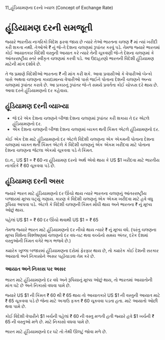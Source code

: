 11_હૂંડિયામણના દરનો ખ્યાલ
(Concept of Exchange Rate)

# હૂંડિયામણ દરની સમજૂતી

જ્યારે ભારતીય નાગરિકો વિદેશ ફરવા જાય છે ત્યારે તેઓ ભારતના ચલણ ₹ માં ત્યાં ખરીદી કરી શકતા નથી. તેઓએ ₹ નું જે-તે દેશના ચલણમાં રૂપાંતર કરવું પડે. તેમજ જ્યારે ભારતમાં કોઈ આયાતકાર વિદેશી વસ્તુની આયાત કરે ત્યારે તેની ચૂકવણી જે-તે દેશના ચલણમાં કે આંતરરાષ્ટ્રીય સ્તરે સ્વીકૃત ચલણમાં કરવી પડે. આ ઉદાહરણો ભારતની વિદેશી હૂંડિયામણ માટેની માંગ દર્શાવે છે.

તે જ પ્રમાણે વિદેશીઓ ભારતના ₹ ની માંગ કરી શકે. આવા પ્રવાસીઓ કે વેપારીઓ બેન્કો પાસે અથવા ચલણના કાયદામાન્ય વેપારીઓ પાસે જઈને પોતાના દેશની ચલણને અન્ય ચલણમાં રૂપાંતર કરાવે છે. આ પ્રકારનું રૂપાંતર જે-તે સમયે પ્રવર્તતા કોઈ ચોક્કસ દરે થાય છે. આવા દરને હૂંડિયામણનો દર કહેવાય.

## હૂંડિયામણ દરની વ્યાખ્યા

- જે દરે એક દેશના ચલણને બીજા દેશના ચલણમાં રૂપાંતર કરી શકાય તે દર એટલે હૂંડિયામણનો દર.
- એક દેશના ચલણની બીજા દેશના ચલણમાં વ્યક્ત થતી કિંમત એટલે હૂંડિયામણનો દર.

કોઈ એક દેશ માટે હૂંડિયામણનો દર એટલે વિદેશી ચલણના એક એકમની પોતાના દેશના ચલણમાં વ્યક્ત થતી કિંમત એટલે કે વિદેશી ચલણનું એક એકમ ખરીદવા માટે પોતાના દેશના ચલણના જેટલા એકમો ચૂકવવા પડે તે કિંમત.

દા.ત., US $1 = ₹ 60 ના હૂંડિયામણ દરનો અર્થ એવો થાય કે US $1 ખરીદવા માટે ભારતીય નાગરિકે ₹ 60 ચૂકવવા પડે છે.

## હૂંડિયામણ દરની અસર

જ્યારે ભારત માટે હૂંડિયામણનો દર ઊંચો થાય ત્યારે ભારતના ચલણનું આંતરરાષ્ટ્રીય બજારમાં મૂલ્ય ઘટ્યું ગણાય. કારણ કે વિદેશી ચલણનું એક એકમ ખરીદવા માટે હવે વધુ રૂપિયા આપવા પડે. એટલે કે વિદેશી ચલણની કિંમત મોંઘી થાય અને ભારતના ₹ નું મૂલ્ય ઓછું થાય.

પહેલાં US $1 = ₹ 60 દર ઊંચો થવાથી US $1 = ₹ 65

તેમજ જ્યારે ભારત માટે હૂંડિયામણનો દર નીચો થાય ત્યારે ₹ નું મૂલ્ય વધે. (પરંતુ ચલણના મૂલ્ય વિશેના વિશ્લેષણમાં ચલણનો દર વધ-ઘટ થવા વચ્ચેનો સમય અંતર, દરેક દેશમાં વસ્તુઓની કિંમત વગેરે ભાગ ભજવે છે.)

ક્યારેક ખુલ્લા બજારમાં હૂંડિયામણના દરોમાં ફેરફાર થાય છે, તો ક્યારેક કોઈ દેશની સરકાર આયાતો અને નિકાસોને અસર પહોંચાડવા તેમ કરે છે.

### આયાત અને નિકાસ પર અસર

ભારત માટે હૂંડિયામણનો દર વધે અને રૂપિયાનું મૂલ્ય ઓછું થાય, તો ભારતમાં આયાતોની માંગ ઘટે છે અને નિકાસો વધવા પામે છે.

જ્યારે US $1 ની કિંમત ₹ 60 થી ₹ 65 થાય તો આયાતકારે US $1 ની વસ્તુની આયાત માટે ₹ 65 ચૂકવવા પડે છે જેના માટે અગાઉ ફક્ત ₹ 60 ચૂકવવા પડતા હતા. માટે આયાતો ઓછી થવા પામે છે.

કોઈ વિદેશી વેપારીને $1 ખર્ચની પહેલાં ₹ 60 ની વસ્તુ મળતી હતી જ્યારે હવે $1 ખર્ચની ₹ 65 ની વસ્તુઓ મળે છે. માટે નિકાસો વધવા પામે છે.

ભારત માટે હૂંડિયામણનો દર ઘટે તો તેથી ઊલટું જોવા મળે છે.
